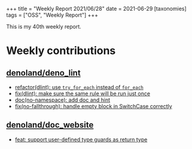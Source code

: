 +++
title = "Weekly Report 2021/06/28"
date = 2021-06-29
[taxonomies]
tags = ["OSS", "Weekly Report"]
+++

This is my 40th weekly report.

<!-- more -->

# Weekly contributions

## [denoland/deno_lint](https://github.com/denoland/deno_lint)

- [refactor(dlint): use `try_for_each` instead of `for_each`](https://github.com/denoland/deno_lint/pull/754)
- [fix(dlint): make sure the same rule will be run just once](https://github.com/denoland/deno_lint/pull/753)
- [doc(no-namespace): add doc and hint](https://github.com/denoland/deno_lint/pull/751)
- [fix(no-fallthrough): handle empty block in SwitchCase correctly](https://github.com/denoland/deno_lint/pull/749)

## [denoland/doc_website](https://github.com/denoland/doc_website)

- [feat: support user-defined type guards as return type](https://github.com/denoland/doc_website/pull/210)
